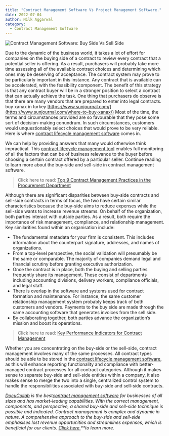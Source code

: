 ```yaml
---
title: "Contract Management Software Vs Project Management Software."
date: 2022-07-04
author: Nilk Aggarwal
category:
  - Contract Management Software
---
```


![Contract Management Software: Buy Side Vs Sell Side](/img/blog/buy-side-vs-sell-side-850x429.jpg)

Due to the dynamic of the business world, it takes a lot of effort for companies on the buying side of a contract to review every contract that a potential seller is offering. As a result, purchasers will probably take more time assessing all of the available contract choices and determining which ones may be deserving of acceptance. The contract system may prove to be particularly important in this instance. Any contract that is available can be accelerated, with the feasibility component. The benefit of this strategy is that any contract buyer will be in a stronger position to select a contract that can actually achieve the task. One thing that purchasers do observe is that there are many vendors that are prepared to enter into legal contracts. buy xanax in turkey [https://www.sunjournal.com/](https://www.sunjournal.com/where-to-buy-xanax/) Most of the time, the terms and circumstances provided are so favourable that they pose some sort of decision-making conundrum. In such circumstances, customers would unquestionably select choices that would prove to be very reliable. Here is where [contract lifecycle management software](https://docucollab.com/contract-management-software/) comes in.

We can help by providing answers that many would otherwise think impractical. This [contract lifecycle management tool](https://docucollab.com/contract-management-software/) enables full monitoring of all the factors that can be of business relevance to the buyer before choosing a certain contract offered by a particular seller. Continue reading to learn more about the buy-side and sell-side in contract management software.

> Click here to read: [Top 9 Contract Management Practices in the Procurement Department](https://docucollab.com/contract-management-practices-in-the-procurement-department/)

Although there are significant disparities between buy-side contracts and sell-side contracts in terms of focus, the two have certain similar characteristics because the buy-side aims to reduce expenses while the sell-side wants to increase revenue streams. On behalf of the organization, both parties interact with outside parties. As a result, both require the importance of risk management, compliance, and relationship management. Key similarities found within an organisation include:

- The fundamental metadata for your firm is consistent. This includes information about the counterpart signature, addresses, and names of organizations.
- From a top-level perspective, the social validation will presumably be the same or comparable. The majority of companies demand legal and financial scrutiny before granting executive authorization.
- Once the contract is in place, both the buying and selling parties frequently share its management. These consist of departments including accounting divisions, delivery workers, compliance officials, and legal staff.
- There is overlap in the software and systems used for contract formation and maintenance. For instance, the same customer relationship management system probably keeps track of both customers and vendors. Payments to the buy side are made through the same accounting software that generates invoices from the sell side.
- By collaborating together, both parties advance the organization’s mission and boost its operations.

> Click here to read: [Key Performance Indicators for Contract Management](https://docucollab.com/key-performance-indicators-for-the-effective-management-of-contracts/)

Whether you are concentrating on the buy-side or the sell-side, contract management involves many of the same processes. All contract types should be able to be stored in the [contract lifecycle management software](https://docucollab.com/contract-management-software/), as this will enhance reporting functionality and compliance with better-managed contract processes for all contract categories. Although it makes sense to separate buy-side and sell-side entities within a company, it also makes sense to merge the two into a single, centralized control system to handle the responsibilities associated with buy-side and sell-side contracts.

_[DocuCollab](https://docucollab.com/) is the best[contract management software](https://docucollab.com/contract-management-software/) for businesses of all sizes and has market-leading capabilities. With the correct management, components, and perspective, a shared buy-side and sell-side technique is possible and indicated. Contract management is complex and dynamic in nature. A comprehensive approach to the buy-side and sell-side emphasises lost revenue opportunities and streamlines expenses, which is beneficial for our clients._ _[Click here ](https://docucollab.com/book-demo/)\*\*to learn more._
